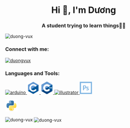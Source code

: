 <h1 align="center">Hi 👋, I'm Dương</h1>

<h3 align="center">A student trying to learn things🤷‍♂️</h3>

<p align="left"> 
  <img src="https://komarev.com/ghpvc/?username=duong-vux&label=Profile%20views&color=0e75b6&style=flat" alt="duong-vux" /> </p>

<h3 align="left">Connect with me:</h3>

<p align="left">
  <a href="https://linkedin.com/in/duongvux" target="blank">
    <img align="center" src="https://raw.githubusercontent.com/rahuldkjain/github-profile-readme-generator/master/src/images/icons/Social/linked-in-alt.svg" alt="duongvux" height="30" width="40" />
  </a>

</p>


<h3 align="left">Languages and Tools:</h3>
<p align="left">
  
  <a href="https://www.arduino.cc/" target="_blank" rel="noreferrer"> 
    <img src="https://cdn.worldvectorlogo.com/logos/arduino-1.svg" alt="arduino" width="40" height="40"/> 
  </a>
  
  <a href="https://www.cprogramming.com/" target="_blank" rel="noreferrer"> 
    <img src="https://raw.githubusercontent.com/devicons/devicon/master/icons/c/c-original.svg" alt="c" width="40" height="40"/> 
  </a> 
  
  <a href="https://www.w3schools.com/cpp/" target="_blank" rel="noreferrer"> 
    <img src="https://raw.githubusercontent.com/devicons/devicon/master/icons/cplusplus/cplusplus-original.svg" alt="cplusplus" width="40" height="40"/> 
  </a> 
  
  <a href="https://www.adobe.com/in/products/illustrator.html" target="_blank" rel="noreferrer"> 
    <img src="https://www.vectorlogo.zone/logos/adobe_illustrator/adobe_illustrator-icon.svg" alt="illustrator" width="40" height="40"/> 
  </a> 
  
  <a href="https://www.photoshop.com/en" target="_blank" rel="noreferrer"> 
    <img src="https://raw.githubusercontent.com/devicons/devicon/master/icons/photoshop/photoshop-line.svg" alt="photoshop" width="40" height="40"/> 
  </a> 
  
  <a href="https://www.python.org" target="_blank" rel="noreferrer"> <img src="https://raw.githubusercontent.com/devicons/devicon/master/icons/python/python-original.svg" alt="python" width="40" height="40"/> 
  </a> 
</p>

<p><img align="left" src="https://github-readme-stats.vercel.app/api/top-langs?username=duong-vux&show_icons=true&locale=en&layout=compact" alt="duong-vux" /></p>

<p>&nbsp;<img align="center" src="https://github-readme-stats.vercel.app/api?username=duong-vux&show_icons=true&locale=en" alt="duong-vux" /></p>
